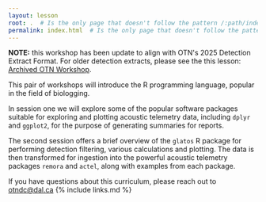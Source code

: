```yaml
---
layout: lesson
root: .  # Is the only page that doesn't follow the pattern /:path/index.html
permalink: index.html  # Is the only page that doesn't follow the pattern /:path/index.html
---
```


**NOTE:** this workshop has been update to align with OTN's 2025 Detection Extract Format. For older detection extracts, please see the this lesson: [Archived OTN Workshop](https://ocean-tracking-network.github.io/otn-workshop-2025-06/). 

This pair of workshops will introduce the R programming language, popular in the field of biologging.

In session one we will explore some of the popular software packages suitable for exploring and plotting acoustic telemetry data, including `dplyr` and `ggplot2`, for the purpose of generating summaries for reports.

The second session offers a brief overview of the `glatos` R package for performing detection filtering, various calculations and plotting. The data is then transformed for ingestion into the powerful acoustic telemetry packages `remora` and `actel`, along with examples from each package. 

If you have questions about this curriculum, please reach out to otndc@dal.ca
{% include links.md %}
